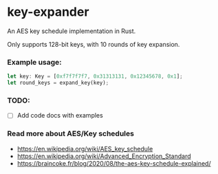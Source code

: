 # key-expander

An AES key schedule implementation in Rust.

Only supports 128-bit keys, with 10 rounds of key expansion.

### Example usage:
```rust
let key: Key = [0xf7f7f7f7, 0x31313131, 0x12345678, 0x1];
let round_keys = expand_key(key);
```

### TODO:
 - [ ] Add code docs with examples


### Read more about AES/Key schedules
 - https://en.wikipedia.org/wiki/AES_key_schedule
 - https://en.wikipedia.org/wiki/Advanced_Encryption_Standard
 - https://braincoke.fr/blog/2020/08/the-aes-key-schedule-explained/
